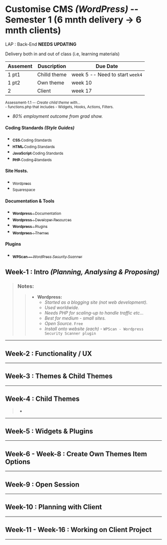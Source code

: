 # Customise CMS _(WordPress)_ -- Semester 1 (6 mnth delivery -> 6 mnth clients)

LAP : Back-End **NEEDS UPDATING**

Delivery both in and out of class (i.e, learning materials)

| Assement | Duscription  | Due Date |
|----------|--------------|----------|
| 1 pt1    | Chilld theme | week 5 -- Need to start `week4`  | 
| 1 pt2    | Own theme    | week 10  |
| 2        | Client       | week 17  |

<p>
  <sub>
    Assessment-1.1 -- <i>Create child theme with...</i><br>
    - functions.php that includes - Widgets, Hooks, Actions, Filters.<br>
  </sub
<p>

- _80% employment outcome from grad show._

#### Coding Standards _(Style Guides)_

<ul>
  <a href="https://developer.wordpress.org/coding-standards/wordpress-coding-standards/css/">
    <li><sub><b>CSS</b> Coding Standards</sub></li>
  </a>
  <a href="https://developer.wordpress.org/coding-standards/wordpress-coding-standards/html/">
    <li><sub><b>HTML</b> Coding Standards</sub></li>
  </a>
  <a href="https://developer.wordpress.org/coding-standards/wordpress-coding-standards/javascript/">
    <li><sub><b>JavaScript</b> Coding Standards</sub></li>
  </a>
  <a href="https://developer.wordpress.org/coding-standards/wordpress-coding-standards/php/">
    <li><sub><b>PHP</b> Coding Standards</sub></li>
  </a>
</ul>

#### Site Hosts.
<ul>
  <a href="https://wordpress.org">
    <li><sub>Wordpress</sub></li>
  </a>
  <a href="https://squarespace.com">
    <li><sub>Squarespace</sub></li>
  </a>
</ul>

#### Documentation & Tools
<ul>
  <a href="https://wordpress.org/documentation/">
    <li><sub><b>Wordpress</b> : Documentation</sub></li>
  </a>
  <a href="https://developer.wordpress.org/">
    <li><sub><b>Wordpress</b> : Developer Resources</sub></li>
  </a>
  <a href="https://wordpress.org/plugins/">
    <li><sub><b>Wordpress</b> : Plugins</sub></li>
  </a>
  <a href="https://wordpress.org/themes/">
    <li><sub><b>Wordpress</b> : Themes</sub></li>
  </a>
</ul>

#### Plugins
<ul>
  <a href="https://wordpress.org/plugins/wpscan/">
    <li><sub><b>WPScan</b> -- <i>WordPress Security Scanner</i></sub></li>
  </a>
</ul>

## **Week-1** : Intro _(Planning, Analysing & Proposing)_

> ### Notes:
> >
> > - **Wordpress:**
> >   - _Started as a blogging site (not web development)._
> >   - _Used worldwide._
> >   - _Needs PHP for scaling-up to handle traffic etc..._
> >   - _Best for medium - small sites._
> >   - _Open Source._ `Free`
> >   - _Install onto website (each)_ - `WPScan - Wordpress Security Scanner plugin`
> >   
> 


---

## **Week-2** : Functionality / UX

---

## **Week-3** : Themes & Child Themes

---

## **Week-4** : Child Themes

> -

---
## **Week-5** : Widgets & Plugins

---

## **Week-6 - Week-8** : Create Own Themes Item Options

---

## **Week-9** : Open Session

---

## **Week-10** : Planning with Client

---

## **Week-11 - Week-16** : Working on Client Project

---
